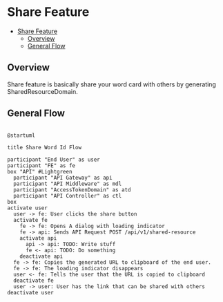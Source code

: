 # Share Feature


<!-- TOC -->

- [Share Feature](#share-feature)
  - [Overview](#overview)
  - [General Flow](#general-flow)

<!-- /TOC -->

## Overview

Share feature is basically share your word card with others by generating SharedResourceDomain.


## General Flow

```plantuml

@startuml

title Share Word Id Flow

participant "End User" as user
participant "FE" as fe
box "API" #Lightgreen
  participant "API Gateway" as api
  participant "API Middleware" as mdl
  participant "AccessTokenDomain" as atd
  participant "API Controller" as ctl
box
activate user
  user -> fe: User clicks the share button
  activate fe
    fe -> fe: Opens A dialog with loading indicator
    fe -> api: Sends API Request POST /api/v1/shared-resource
    activate api
      api -> api: TODO: Write stuff
      fe <- api: TODO: Do something
    deactivate api
  fe -> fe: Copies the generated URL to clipboard of the end user.
  fe -> fe: The loading indicator disappears
  user <- fe: Tells the user that the URL is copied to clipboard
  deactivate fe
  user -> user: User has the link that can be shared with others
deactivate user


```
